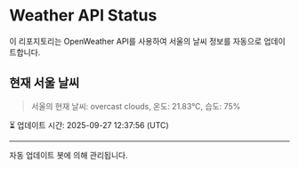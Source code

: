 
# Weather API Status

이 리포지토리는 OpenWeather API를 사용하여 서울의 날씨 정보를 자동으로 업데이트합니다.

## 현재 서울 날씨
> 서울의 현재 날씨: overcast clouds, 온도: 21.83°C, 습도: 75%

⏳ 업데이트 시간: 2025-09-27 12:37:56 (UTC)

---
자동 업데이트 봇에 의해 관리됩니다.
